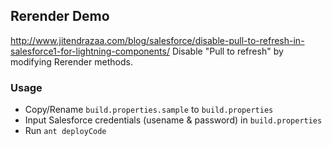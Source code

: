 Rerender Demo
-------------

http://www.jitendrazaa.com/blog/salesforce/disable-pull-to-refresh-in-salesforce1-for-lightning-components/
Disable "Pull to refresh" by modifying Rerender methods.

### Usage

- Copy/Rename `build.properties.sample` to `build.properties`
- Input Salesforce credentials (usename & password) in `build.properties`
- Run `ant deployCode`
